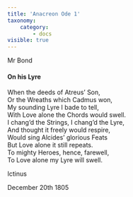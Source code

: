 ```yaml
---
title: 'Anacreon Ode 1'
taxonomy:
    category:
        - docs
visible: true
---
```


<div class="author">Mr Bond</div>

#### On his Lyre  
  
When the deeds of Atreus’ Son,  
Or the Wreaths which Cadmus won,  
My sounding Lyre I bade to tell,  
With Love alone the Chords would swell.  
I chang’d the Strings, I chang’d the Lyre,  
And thought it freely would respire,  
Would sing Alcides’ glorious Feats  
But Love alone it still repeats.  
To mighty Heroes, hence, farewell,  
To Love alone my Lyre will swell.  
  
Ictinus  
  
<span class="pencil">December 20th 1805</span>